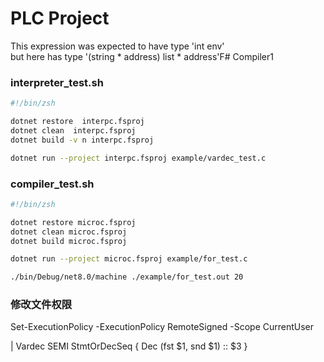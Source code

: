 # PLC Project

This expression was expected to have type
    'int env'    
but here has type
    '(string * address) list * address'F# Compiler1

### interpreter_test.sh
``` sh
#!/bin/zsh

dotnet restore  interpc.fsproj
dotnet clean  interpc.fsproj
dotnet build -v n interpc.fsproj

dotnet run --project interpc.fsproj example/vardec_test.c
```

### compiler_test.sh
``` sh
#!/bin/zsh

dotnet restore microc.fsproj
dotnet clean microc.fsproj
dotnet build microc.fsproj

dotnet run --project microc.fsproj example/for_test.c

./bin/Debug/net8.0/machine ./example/for_test.out 20

```
### 修改文件权限
Set-ExecutionPolicy -ExecutionPolicy RemoteSigned -Scope CurrentUser

| Vardec SEMI StmtOrDecSeq { Dec (fst $1, snd $1) :: $3 }
